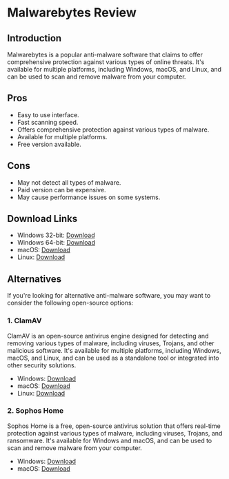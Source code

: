 # Malwarebytes Review

## Introduction

Malwarebytes is a popular anti-malware software that claims to offer comprehensive protection against various types of online threats. It's available for multiple platforms, including Windows, macOS, and Linux, and can be used to scan and remove malware from your computer.

## Pros

- Easy to use interface.
- Fast scanning speed.
- Offers comprehensive protection against various types of malware.
- Available for multiple platforms.
- Free version available.

## Cons

- May not detect all types of malware.
- Paid version can be expensive.
- May cause performance issues on some systems.

## Download Links

- Windows 32-bit: [Download](https://downloads.malwarebytes.com/file/mb3_legacy)
- Windows 64-bit: [Download](https://downloads.malwarebytes.com/file/mb3)
- macOS: [Download](https://downloads.malwarebytes.com/mac/MalwarebytesForMac.dmg)
- Linux: [Download](https://www.malwarebytes.com/linux/)

## Alternatives

If you're looking for alternative anti-malware software, you may want to consider the following open-source options:

### 1. ClamAV

ClamAV is an open-source antivirus engine designed for detecting and removing various types of malware, including viruses, Trojans, and other malicious software. It's available for multiple platforms, including Windows, macOS, and Linux, and can be used as a standalone tool or integrated into other security solutions.

- Windows: [Download](https://www.clamav.net/downloads#otherversions)
- macOS: [Download](https://www.clamav.net/downloads#otherversions)
- Linux: [Download](https://www.clamav.net/downloads#otherversions)

### 2. Sophos Home

Sophos Home is a free, open-source antivirus solution that offers real-time protection against various types of malware, including viruses, Trojans, and ransomware. It's available for Windows and macOS, and can be used to scan and remove malware from your computer.

- Windows: [Download](https://home.sophos.com/download-windows/)
- macOS: [Download](https://home.sophos.com/download-mac/)

